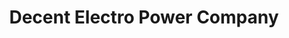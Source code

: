 ---
title: "Decent Electro Power Company"
url: /gujranwala/decent-electro-power-company/
shop: Elektronik
---